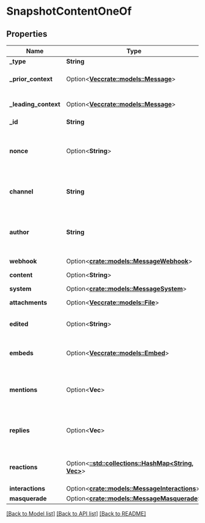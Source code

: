 # SnapshotContentOneOf

## Properties

Name | Type | Description | Notes
------------ | ------------- | ------------- | -------------
**_type** | **String** |  | 
**_prior_context** | Option<[**Vec<crate::models::Message>**](Message.md)> | Context before the message | [optional][default to []]
**_leading_context** | Option<[**Vec<crate::models::Message>**](Message.md)> | Context after the message | [optional][default to []]
**_id** | **String** | Unique Id | 
**nonce** | Option<**String**> | Unique value generated by client sending this message | [optional]
**channel** | **String** | Id of the channel this message was sent in | 
**author** | **String** | Id of the user or webhook that sent this message | 
**webhook** | Option<[**crate::models::MessageWebhook**](Message_webhook.md)> |  | [optional]
**content** | Option<**String**> | Message content | [optional]
**system** | Option<[**crate::models::MessageSystem**](Message_system.md)> |  | [optional]
**attachments** | Option<[**Vec<crate::models::File>**](File.md)> | Array of attachments | [optional]
**edited** | Option<**String**> | ISO8601 formatted timestamp | [optional]
**embeds** | Option<[**Vec<crate::models::Embed>**](Embed.md)> | Attached embeds to this message | [optional]
**mentions** | Option<**Vec<String>**> | Array of user ids mentioned in this message | [optional]
**replies** | Option<**Vec<String>**> | Array of message ids this message is replying to | [optional]
**reactions** | Option<[**::std::collections::HashMap<String, Vec<String>>**](set.md)> | Hashmap of emoji IDs to array of user IDs | [optional]
**interactions** | Option<[**crate::models::MessageInteractions**](Message_interactions.md)> |  | [optional]
**masquerade** | Option<[**crate::models::MessageMasquerade**](Message_masquerade.md)> |  | [optional]

[[Back to Model list]](../README.md#documentation-for-models) [[Back to API list]](../README.md#documentation-for-api-endpoints) [[Back to README]](../README.md)


